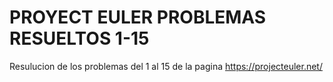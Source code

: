 # PROYECT EULER PROBLEMAS RESUELTOS 1-15
Resulucion de los problemas del 1 al 15
de la pagina https://projecteuler.net/
